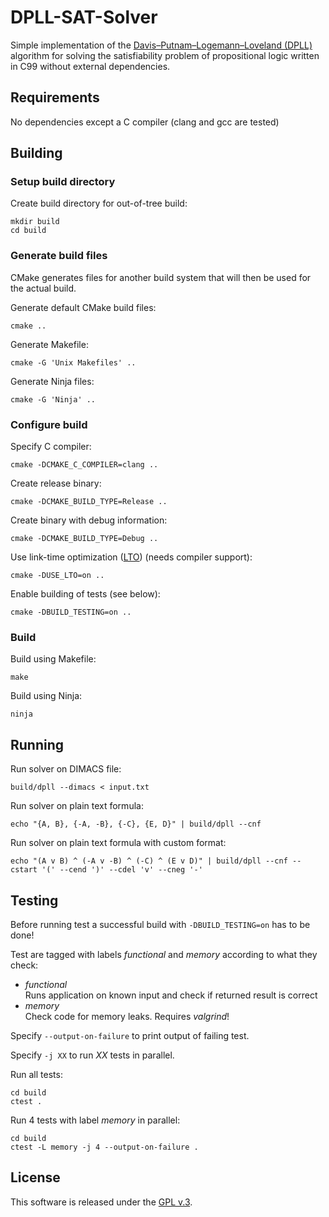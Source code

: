 # DPLL-SAT-Solver

Simple implementation of the
[Davis–Putnam–Logemann–Loveland (DPLL)](https://en.wikipedia.org/wiki/DPLL_algorithm)
algorithm for solving the satisfiability problem of propositional logic written
in C99 without external dependencies.


## Requirements

No dependencies except a C compiler (clang and gcc are tested)


## Building

### Setup build directory

Create build directory for out-of-tree build:

```
mkdir build
cd build
```

### Generate build files

CMake generates files for another build system that will then
be used for the actual build.

Generate default CMake build files:

```
cmake ..
```

Generate Makefile:

```
cmake -G 'Unix Makefiles' ..
```

Generate Ninja files:

```
cmake -G 'Ninja' ..
```

### Configure build

Specify C compiler:

```
cmake -DCMAKE_C_COMPILER=clang ..
```

Create release binary:

```
cmake -DCMAKE_BUILD_TYPE=Release ..
```

Create binary with debug information:

```
cmake -DCMAKE_BUILD_TYPE=Debug ..
```

Use link-time optimization
([LTO](https://en.wikipedia.org/wiki/Interprocedural_optimization))
(needs compiler support):

```
cmake -DUSE_LTO=on ..
```

Enable building of tests (see below):

```
cmake -DBUILD_TESTING=on ..
```

### Build

Build using Makefile:

```
make
```

Build using Ninja:

```
ninja
```


## Running

Run solver on DIMACS file:

```
build/dpll --dimacs < input.txt
```

Run solver on plain text formula:

```
echo "{A, B}, {-A, -B}, {-C}, {E, D}" | build/dpll --cnf
```

Run solver on plain text formula with custom format:

```
echo "(A v B) ^ (-A v -B) ^ (-C) ^ (E v D)" | build/dpll --cnf --cstart '(' --cend ')' --cdel 'v' --cneg '-'
```


## Testing

Before running test a successful build with `-DBUILD_TESTING=on` has to be done!

Test are tagged with labels *functional* and *memory* according to what they
check:

- *functional*  
  Runs application on known input and check if returned result is correct
- *memory*  
  Check code for memory leaks. Requires *valgrind*!

Specify `--output-on-failure` to print output of failing test.

Specify `-j XX` to run *XX* tests in parallel.

Run all tests:

```
cd build
ctest .
```

Run 4 tests with label *memory* in parallel:

```
cd build
ctest -L memory -j 4 --output-on-failure .
```


## License

This software is released under the
[GPL v.3](https://www.gnu.org/licenses/gpl-3.0.html).
